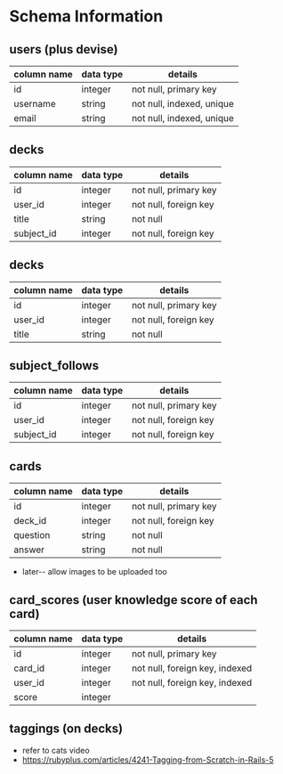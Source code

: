 # Schema Information

## users (plus devise)

column name     | data type | details
----------------|-----------|-----------------------
id              | integer   | not null, primary key
username        | string    | not null, indexed, unique
email           | string    | not null, indexed, unique

## decks

column name     | data type | details
----------------|-----------|-----------------------
id              | integer   | not null, primary key
user_id         | integer   | not null, foreign key
title           | string    | not null
subject_id      | integer   | not null, foreign key

## decks

column name     | data type | details
----------------|-----------|-----------------------
id              | integer   | not null, primary key
user_id         | integer   | not null, foreign key
title           | string    | not null

## subject_follows

column name     | data type | details
----------------|-----------|-----------------------
id              | integer   | not null, primary key
user_id         | integer   | not null, foreign key
subject_id      | integer   | not null, foreign key

## cards

column name     | data type | details
----------------|-----------|-----------------------
id              | integer   | not null, primary key
deck_id         | integer   | not null, foreign key
question        | string    | not null
answer          | string    | not null

* later-- allow images to be uploaded too

## card_scores (user knowledge score of each card)

column name     | data type | details
----------------|-----------|-----------------------
id              | integer   | not null, primary key
card_id         | integer   | not null, foreign key, indexed
user_id         | integer   | not null, foreign key, indexed
score           | integer   |

## taggings (on decks)
* refer to cats video
* https://rubyplus.com/articles/4241-Tagging-from-Scratch-in-Rails-5
